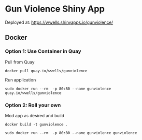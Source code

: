 # Gun Violence Shiny App

Deployed at:  https://wwells.shinyapps.io/gunviolence/

## Docker

### Option 1:  Use Container in Quay

Pull from Quay

```
docker pull quay.io/wwells/gunviolence
```

Run application

```
sudo docker run --rm  -p 80:80 --name gunviolence quay.io/wwells/gunviolence
```

### Option 2:  Roll your own

Mod app as desired and build

```
docker build -t gunviolence .
```

```
sudo docker run --rm  -p 80:80 --name gunviolence gunviolence
```

